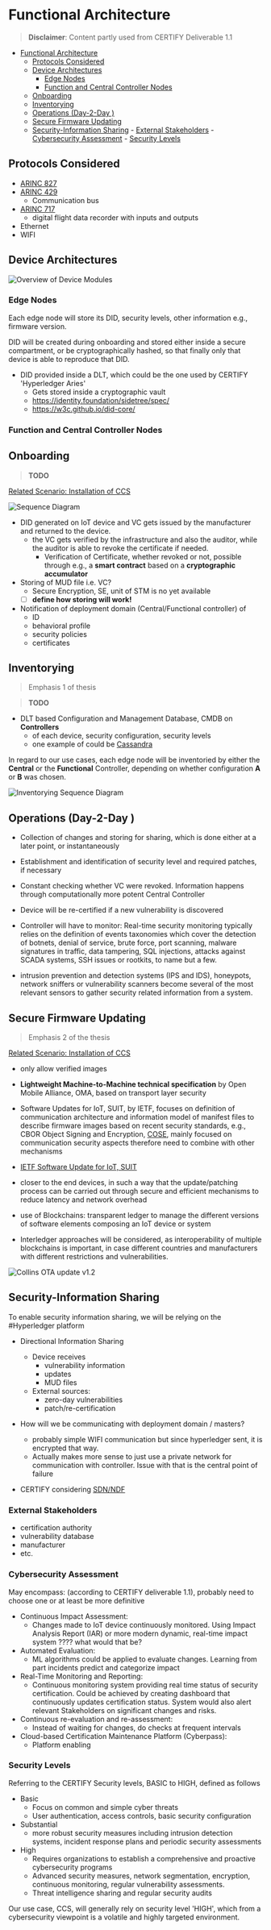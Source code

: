 # Functional Architecture

> **Disclaimer**: Content partly used from CERTIFY Deliverable 1.1

<!--toc:start-->

- [Functional Architecture](#functional-architecture)
  - [Protocols Considered](#protocols-considered)
  - [Device Architectures](#device-architectures)
    - [Edge Nodes](#edge-nodes)
    - [Function and Central Controller Nodes](#function-and-central-controller-nodes)
  - [Onboarding](#onboarding)
  - [Inventorying](#inventorying)
  - [Operations (Day-2-Day )](#operations-day-2-day)
  - [Secure Firmware Updating](#secure-firmware-updating)
  - [Security-Information Sharing](#security-information-sharing) - [External Stakeholders](#external-stakeholders) - [Cybersecurity Assessment](#cybersecurity-assessment) - [Security Levels](#security-levels)
  <!--toc:end-->

## Protocols Considered

- [ARINC 827](https://standards.globalspec.com/std/14317873/ARINC%20827)
- [ARINC 429](https://en.wikipedia.org/wiki/ARINC_429)
  - Communication bus
- [ARINC 717](https://en.wikipedia.org/wiki/ARINC_717)
  - digital flight data recorder with inputs and outputs
- Ethernet
- WIFI

## Device Architectures

![Overview of Device Modules](./.assets/device-architecture-overview.png)

### Edge Nodes

<!-- ![Edge Node Architecture](./.assets/device-architecture-edge.png) -->

Each edge node will store its DID, security levels, other information e.g., firmware version.

DID will be created during onboarding and stored either inside a secure compartment, or be
cryptographically hashed, so that finally only that device is able to reproduce that DID.

- DID provided inside a DLT, which could be the one used by CERTIFY 'Hyperledger Aries'
  - Gets stored inside a cryptographic vault
  - https://identity.foundation/sidetree/spec/
  - https://w3c.github.io/did-core/

### Function and Central Controller Nodes

<!-- ![Function Controller Architecture](./.assets/device-architecture-function-controller.png) -->
<!-- ![Central Controller Architecture](./.assets/device-architecture-central-controller.png) -->

## Onboarding

> **TODO**

[Related Scenario: Installation of CCS](/thesis/1-use-cases.md#1-installation-of-connected-cabin-systems)

![Sequence Diagram](./.assets/onboarding-sequence-diagram.png)

- DID generated on IoT device and VC gets issued by the manufacturer and returned to the device.
  - the VC gets verified by the infrastructure and also the auditor, while the auditor is able to
    revoke the certificate if needed.
    - Verification of Certificate, whether revoked or not, possible through e.g., a **smart
      contract** based on a **cryptographic accumulator**
- Storing of MUD file i.e. VC?
  - Secure Encryption, SE, unit of STM is no yet available
  - [ ] **define how storing will work!**
- Notification of deployment domain (Central/Functional controller) of
  - ID
  - behavioral profile
  - security policies
  - certificates

## Inventorying

> Emphasis 1 of thesis

> **TODO**

- DLT based Configuration and Management Database, CMDB on **Controllers**
  - of each device, security configuration, security levels
  - one example of could be [Cassandra](https://cassandra.apache.org/_/index.html)

In regard to our use cases, each edge node will be inventoried by either the **Central** or the
**Functional** Controller, depending on whether configuration **A** or **B** was chosen.

![Inventorying Sequence Diagram](./.assets/inventorying-sequence-diagram.png)

## Operations (Day-2-Day )

- Collection of changes and storing for sharing, which is done either at a later point, or
  instantaneously
- Establishment and identification of security level and required patches, if necessary
- Constant checking whether VC were revoked. Information happens through computationally more potent
  Central Controller

- Device will be re-certified if a new vulnerability is discovered

- Controller will have to monitor:
  Real-time security monitoring typically relies on the definition of events taxonomies which cover
  the detection of botnets, denial of service, brute force, port scanning, malware signatures in
  traffic, data tampering, SQL injections, attacks against SCADA systems, SSH issues or rootkits,
  to name but a few.
- intrusion prevention and detection systems (IPS and IDS), honeypots, network sniffers or
  vulnerability scanners become several of the most relevant sensors to gather security related
  information from a system.

## Secure Firmware Updating

> Emphasis 2 of the thesis

[Related Scenario: Installation of CCS](/thesis/1-use-cases.md#3-lru-replacement-and-re-purposing)

- only allow verified images
- **Lightweight Machine-to-Machine technical specification** by Open Mobile Alliance, OMA, based on
  transport layer security
- Software Updates for IoT, SUIT, by IETF, focuses on definition of communication architecture and
  information model of manifest files to describe firmware images based on recent security
  standards, e.g., CBOR Object Signing and Encryption, [COSE](https://cose-wg.github.io/cose-spec/),
  mainly focused on communication security aspects therefore need to combine with other mechanisms

- [IETF Software Update for IoT, SUIT](https://datatracker.ietf.org/wg/suit/about/)

- closer to the end devices, in such a way that the update/patching process can be carried out
  through secure and efficient mechanisms to reduce latency and network overhead

- use of Blockchains: transparent ledger to manage the different versions of software elements
  composing an IoT device or system

- Interledger approaches will be considered, as interoperability of multiple blockchains is
  important, in case different countries and manufacturers with different restrictions and
  vulnerabilities.

![Collins OTA update v1.2](./.assets/ota-update-certify-V1.2.png)

## Security-Information Sharing

<!-- ![Security-Information Sharing](./.assets/security-information-sharing-sequence-diagram.png) -->

To enable security information sharing, we will be relying on the #Hyperledger platform

- Directional Information Sharing

  - Device receives
    - vulnerability information
    - updates
    - MUD files
  - External sources:
    - zero-day vulnerabilities
    - patch/re-certification

- How will we be communicating with deployment domain / masters?
  - probably simple WIFI communication but since hyperledger sent, it is encrypted that way.
  - Actually makes more sense to just use a private network for communication with controller. Issue
    with that is the central point of failure

- CERTIFY considering [SDN/NDF](https://www.spiceworks.com/tech/networking/articles/nfv-vs-sdn/)

### External Stakeholders

- certification authority
- vulnerability database
- manufacturer
- etc.

### Cybersecurity Assessment

May encompass: (according to CERTIFY deliverable 1.1), probably need to choose one or at least be
more definitive

- Continuous Impact Assessment:
  - Changes made to IoT device continuously monitored. Using Impact Analysis Report (IAR) or more
    modern dynamic, real-time impact system ???? what would that be?
- Automated Evaluation:
  - ML algorithms could be applied to evaluate changes. Learning from part incidents predict and
    categorize impact
- Real-Time Monitoring and Reporting:
  - Continuous monitoring system providing real time status of security certification. Could be
    achieved by creating dashboard that continuously updates certification status. System would also
    alert relevant Stakeholders on significant changes and risks.
- Continuous re-evaluation and re-assessment:
  - Instead of waiting for changes, do checks at frequent intervals
- Cloud-based Certification Maintenance Platform (Cyberpass):
  - Platform enabling

### Security Levels

Referring to the CERTIFY Security levels, BASIC to HIGH, defined as follows

- Basic
  - Focus on common and simple cyber threats
  - User authentication, access controls, basic security configuration
- Substantial
  - more robust security measures including intrusion detection systems, incident response plans and
    periodic security assessments
- High
  - Requires organizations to establish a comprehensive and proactive cybersecurity programs
  - Advanced security measures, network segmentation, encryption, continuous monitoring, regular
    vulnerability assessments.
  - Threat intelligence sharing and regular security audits

Our use case, CCS, will generally rely on security level 'HIGH', which from a cybersecurity
viewpoint is a volatile and highly targeted environment.
